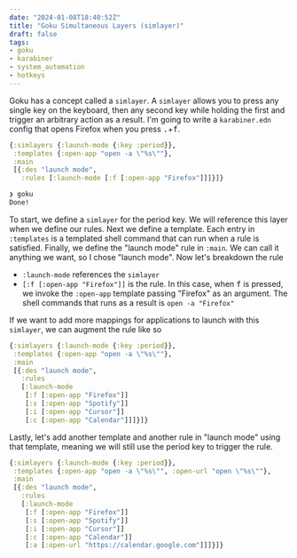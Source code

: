 ```yaml
---
date: "2024-01-08T18:40:52Z"
title: "Goku Simultaneous Layers (simlayer)"
draft: false
tags:
- goku
- karabiner
- system_automation
- hotkeys
---
```


Goku has a concept called a `simlayer`.
A `simlayer` allows you to press any single key on the keyboard, then any second key while holding the first and trigger an arbitrary action as a result.
I'm going to write a `karabiner.edn` config that opens Firefox when you press <kbd>.</kbd>+<kbd>f</kbd>.

```clojure
{:simlayers {:launch-mode {:key :period}},
 :templates {:open-app "open -a \"%s\""},
 :main
 [{:des "launch mode",
   :rules [:launch-mode [:f [:open-app "Firefox"]]]}]}
```

```sh
❯ goku
Done!
```

To start, we define a `simlayer` for the period key.
We will reference this layer when we define our rules.
Next we define a template.
Each entry in `:templates` is a templated shell command that can run when a rule is satisfied.
Finally, we define the "launch mode" rule in `:main`.
We can call it anything we want, so I chose "launch mode".
Now let's breakdown the rule

- `:launch-mode` references the `simlayer`
- `[:f [:open-app "Firefox"]]` is the rule. In this case, when <kbd>f</kbd> is pressed, we invoke the `:open-app` template passing "Firefox" as an argument. The shell commands that runs as a result is `open -a "Firefox"`

If we want to add more mappings for applications to launch with this `simlayer`, we can augment the rule like so


```clojure
{:simlayers {:launch-mode {:key :period}},
 :templates {:open-app "open -a \"%s\""},
 :main
 [{:des "launch mode",
   :rules
   [:launch-mode
    [:f [:open-app "Firefox"]]
    [:s [:open-app "Spotify"]]
    [:i [:open-app "Cursor"]]
    [:c [:open-app "Calendar"]]]}]}
```

Lastly, let's add another template and another rule in "launch mode" using that template, meaning we will still use the period key to trigger the rule.


```clojure
{:simlayers {:launch-mode {:key :period}},
 :templates {:open-app "open -a \"%s\"", :open-url "open \"%s\""},
 :main
 [{:des "launch mode",
   :rules
   [:launch-mode
    [:f [:open-app "Firefox"]]
    [:s [:open-app "Spotify"]]
    [:i [:open-app "Cursor"]]
    [:c [:open-app "Calendar"]]
    [:a [:open-url "https://calendar.google.com"]]]}]}
```

